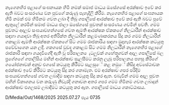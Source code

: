 නැගෙනහිර පළාගේ සංඝනායක හිමි නමක් සමාජ මාධය ඔසේගසේ අරක්ෂාව ඉවේ කර ඇති බවට සංසරණය වන පුවගේ කරුණු පැහැදිලි කිරීම. නැගෙනහිර පළාගේ සංඝනායක හිමි නමක් එම හිමිනම ගවත ලබා දී තිබූ ගපාලිසේ ආරක්ෂාව ඉවේ කර ඇති බවට පුවේ ඇතුලේ කරමින් සමාජ මාධය ජාලා ඔසේගසේ පුවතක් සංසරණය ගවමින් පවති. ගමම පුවතට අදාලව සංඝයාවහන්ගසේ ගවත ඇමති ආරක්ෂක ඒකකගේ නිලධාරීන් ආරක්ෂාව සඳහා ගයාදවා තිබූ අතර අතිරික්ත නිලධාරීන් කළමණාකරනය සිදු කර ගමම නිලධාරීන් ගකාළඹ ඇමති ආරක්ෂක ඒකකගේ සිට ගමම රාජකාරිය සඳහා මුදාහැර ආරක්ෂක කටයුතු පවේවාගෙන යන ලදී. ගකගසේ වුවද ගකාළඹ සිට ගමම නිලධාරීන් නැගෙනහිර පළාගේ රාජකාරි සඳහා ගයදවීගේදී ඇති වූ පරිපාලන ෙැටලුවක් ගහේතුගවන් අදාල ගපාලිසේ බල ප්‍රගේශගේ ගපාලිසිය මඟින් ආරක්ෂාව සැලසීමට කරනු ලැබූ පරිපාලනය පහසු කිරීගේ ගයෝජනාවක් අනුව එගසේ කටයුතු කිරීමට සැලසුේ කළ නමුේ කිසිදු අවසේථාවක අරක්ෂාව ඉවේ කිරීමට කටයුතු සිදු කර ගනාමැත. එම අරක්ෂාව ගපර පරිදිම සංඝයාවහන්ගසේ ගවත ලබාදීම සඳහා කටයුතු සිදු කර ඇත. එබැවින් ගමම අදාල පුවත මඟින් විකාශනය වන කරුණු නිවැරදි ගනාවන අතර ගපර ගමම හිමිනම ගවත ලබාදුන් ආරක්ෂාව එගලසම ලබාදීමට කටයුතු කර ඇත. ගපාලිසේ මාධය ගකාට්ඨාසය.

D/Media/Out/1468/2025 2025.07.27 පැය 0735
